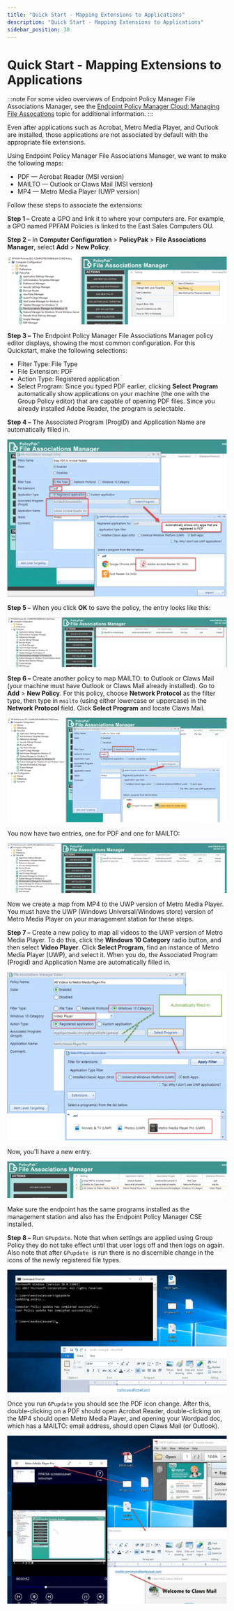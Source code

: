 ```yaml
---
title: "Quick Start - Mapping Extensions to Applications"
description: "Quick Start - Mapping Extensions to Applications"
sidebar_position: 30
---
```


# Quick Start - Mapping Extensions to Applications

:::note
For some video overviews of Endpoint Policy Manager File Associations Manager, see the
[Endpoint Policy Manager Cloud: Managing File Assocations](/docs/endpointpolicymanager/file-associations-manager/video-learning-center/methods/cloud.md) topic
for additional information.
:::


Even after applications such as Acrobat, Metro Media Player, and Outlook are installed, those
applications are not associated by default with the appropriate file extensions.

Using Endpoint Policy Manager File Associations Manager, we want to make the following maps:

- PDF — Acrobat Reader (MSI version)
- MAILTO — Outlook or Claws Mail (MSI version)
- MP4 — Metro Media Player (UWP version)

Follow these steps to associate the extensions:

**Step 1 –** Create a GPO and link it to where your computers are. For example, a GPO named PPFAM
Policies is linked to the East Sales Computers OU.

**Step 2 –** In **Computer Configuration** > **PolicyPak** > **File Associations Manager**, select
**Add** > **New Policy**.

![about_policypak_file_associations_11](assets/about_endpointpolicymanager_file_associations_11.webp)

**Step 3 –** The Endpoint Policy Manager File Associations Manager policy editor displays, showing
the most common configuration. For this Quickstart, make the following selections:

- Filter Type: File Type
- File Extension: PDF
- Action Type: Registered application
- Select Program: Since you typed PDF earlier, clicking **Select Program** automatically show
  applications on your machine (the one with the Group Policy editor) that are capable of opening
  PDF files. Since you already installed Adobe Reader, the program is selectable.

**Step 4 –** The Associated Program (ProgID) and Application Name are automatically filled in.

![about_policypak_file_associations_12](assets/about_endpointpolicymanager_file_associations_12.webp)

**Step 5 –** When you click **OK** to save the policy, the entry looks like this:

![about_policypak_file_associations_13](assets/about_endpointpolicymanager_file_associations_13.webp)

**Step 6 –** Create another policy to map MAILTO: to Outlook or Claws Mail (your machine must have
Outlook or Claws Mail already installed). Go to **Add** > **New Policy**. For this policy, choose
**Network Protocol** as the filter type, then type in `mailto` (using either lowercase or uppercase)
in the **Network Protocol** field. Click **Select Program** and locate Claws Mail.

![about_policypak_file_associations_14](assets/about_endpointpolicymanager_file_associations_14.webp)

You now have two entries, one for PDF and one for MAILTO:

![about_policypak_file_associations_15](assets/about_endpointpolicymanager_file_associations_15.webp)

Now we create a map from MP4 to the UWP version of Metro Media Player. You must have the UWP
(Windows Universal/Windows store) version of Metro Media Player on your management station for these
steps.

**Step 7 –** Create a new policy to map all videos to the UWP version of Metro Media Player. To do
this, click the **Windows 10 Category** radio button, and then select **Video Player**. Click
**Select Program**, find an instance of Metro Media Player (UWP), and select it. When you do, the
Associated Program (Progid) and Application Name are automatically filled in.

![about_policypak_file_associations_16](assets/about_endpointpolicymanager_file_associations_16.webp)

Now, you'll have a new entry.

![about_policypak_file_associations_17](assets/about_endpointpolicymanager_file_associations_17.webp)

Make sure the endpoint has the same programs installed as the management station and also has the
Endpoint Policy Manager CSE installed.

**Step 8 –** Run `GPupdate`. Note that when settings are applied using Group Policy they do not take
effect until that user logs off and then logs on again. Also note that after `GPupdate `is run there
is no discernible change in the icons of the newly registered file types.

![about_policypak_file_associations_18](assets/about_endpointpolicymanager_file_associations_18.webp)

Once you run `GPupdate` you should see the PDF icon change. After this, double-clicking on a PDF
should open Acrobat Reader, double-clicking on the MP4 should open Metro Media Player, and opening
your Wordpad doc, which has a MAILTO: email address, should open Claws Mail (or Outlook).

![about_policypak_file_associations_19](assets/about_endpointpolicymanager_file_associations_19.webp)
